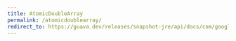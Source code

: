 ```yaml
---
title: AtomicDoubleArray
permalink: /atomicdoublearray/
redirect_to: https://guava.dev/releases/snapshot-jre/api/docs/com/google/common/util/concurrent/AtomicDoubleArray.html
---
```

